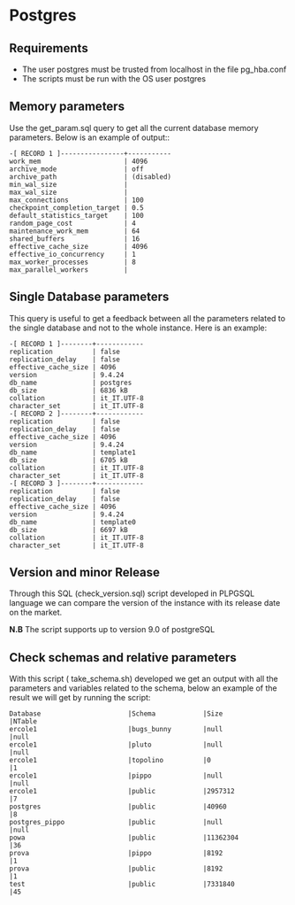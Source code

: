 # Postgres
 
## Requirements
- The user postgres must be trusted from localhost in the file pg_hba.conf
- The scripts must be run with the OS user postgres

## Memory parameters

Use the get_param.sql query to get all the current database memory parameters.
Below is an example of output::

~~~~
-[ RECORD 1 ]----------------+-----------
work_mem                     | 4096
archive_mode                 | off
archive_path                 | (disabled)
min_wal_size                 | 
max_wal_size                 | 
max_connections              | 100
checkpoint_completion_target | 0.5
default_statistics_target    | 100
random_page_cost             | 4
maintenance_work_mem         | 64
shared_buffers               | 16
effective_cache_size         | 4096
effective_io_concurrency     | 1
max_worker_processes         | 8
max_parallel_workers         | 
~~~~

## Single Database parameters

This query is useful to get a feedback between all the parameters related to the single database and not to the whole instance.
Here is an example:

~~~~
-[ RECORD 1 ]--------+------------
replication          | false
replication_delay    | false
effective_cache_size | 4096
version              | 9.4.24
db_name              | postgres
db_size              | 6836 kB
collation            | it_IT.UTF-8
character_set        | it_IT.UTF-8
-[ RECORD 2 ]--------+------------
replication          | false
replication_delay    | false
effective_cache_size | 4096
version              | 9.4.24
db_name              | template1
db_size              | 6705 kB
collation            | it_IT.UTF-8
character_set        | it_IT.UTF-8
-[ RECORD 3 ]--------+------------
replication          | false
replication_delay    | false
effective_cache_size | 4096
version              | 9.4.24
db_name              | template0
db_size              | 6697 kB
collation            | it_IT.UTF-8
character_set        | it_IT.UTF-8
~~~~

## Version and minor Release

Through this SQL (check_version.sql) script developed in PLPGSQL language we can compare the version of the instance with its release date on the market.

**N.B** The script supports up to version 9.0 of postgreSQL

## Check schemas and relative parameters

With this script ( take_schema.sh) developed we get an output with all the parameters and variables related to the schema, below an example of the result we will get by running the script:
~~~~
Database                      |Schema            |Size                |NTable
ercole1                       |bugs_bunny        |null                |null
ercole1                       |pluto             |null                |null
ercole1                       |topolino          |0                   |1
ercole1                       |pippo             |null                |null
ercole1                       |public            |2957312             |7
postgres                      |public            |40960               |8
postgres_pippo                |public            |null                |null
powa                          |public            |11362304            |36
prova                         |pippo             |8192                |1
prova                         |public            |8192                |1
test                          |public            |7331840             |45
~~~~                                                                        


